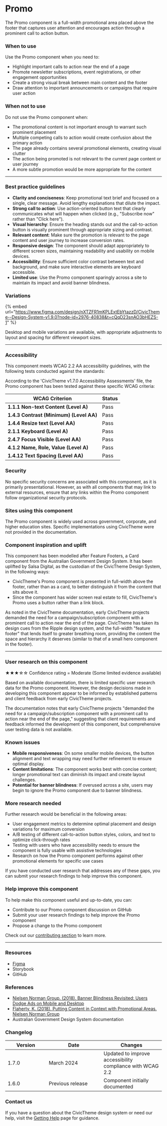 # Promo

The Promo component is a full-width promotional area placed above the footer that captures user attention and encourages action through a prominent call to action button.

### When to use

Use the Promo component when you need to:

* Highlight important calls to action near the end of a page
* Promote newsletter subscriptions, event registrations, or other engagement opportunities
* Create a strong visual break between main content and the footer
* Draw attention to important announcements or campaigns that require user action

### When not to use

Do not use the Promo component when:

* The promotional content is not important enough to warrant such prominent placement
* Multiple competing calls to action would create confusion about the primary action
* The page already contains several promotional elements, creating visual clutter
* The action being promoted is not relevant to the current page content or user journey
* A more subtle promotion would be more appropriate for the content

***

### Best practice guidelines

* **Clarity and conciseness**: Keep promotional text brief and focused on a single, clear message. Avoid lengthy explanations that dilute the impact.
* **Strong call to action**: Use action-oriented button text that clearly communicates what will happen when clicked (e.g., "Subscribe now" rather than "Click here").
* **Visual hierarchy**: Ensure the heading stands out and the call-to-action button is visually prominent through appropriate sizing and contrast.
* **Relevant content**: Make sure the promotion is relevant to the page content and user journey to increase conversion rates.
* **Responsive design**: The component should adapt appropriately to different screen sizes, maintaining readability and usability on mobile devices.
* **Accessibility**: Ensure sufficient color contrast between text and background, and make sure interactive elements are keyboard accessible.
* **Limited use**: Use the Promo component sparingly across a site to maintain its impact and avoid banner blindness.

### Variations

{% embed url="https://www.figma.com/design/nXTZFR1mKPLExtEbYtazzD/CivicTheme--Design-System-v1.9.0?node-id=2976-40838&t=cQqD23snAO3bHEZS-1" %}

Desktop and mobile variations are available, with appropriate adjustments to layout and spacing for different viewport sizes.

***

### Accessibility

This component meets WCAG 2.2 AA accessibility guidelines, with the following tests conducted against the standards:

According to the 'CivicTheme v1.7.0 Accessibility Assessments' file, the Promo component has been tested against these specific WCAG criteria:

| WCAG Criterion                          | Status |
| --------------------------------------- | ------ |
| **1.1.1 Non-text Content (Level A)**    | Pass   |
| **1.4.3 Contrast (Minimum) (Level AA)** | Pass   |
| **1.4.4 Resize text (Level AA)**        | Pass   |
| **2.1.1 Keyboard (Level A)**            | Pass   |
| **2.4.7 Focus Visible (Level AA)**      | Pass   |
| **4.1.2 Name, Role, Value (Level A)**   | Pass   |
| **1.4.12 Text Spacing (Level AA)**      | Pass   |

### Security

No specific security concerns are associated with this component, as it is primarily presentational. However, as with all components that may link to external resources, ensure that any links within the Promo component follow organizational security protocols.

### Sites using this component

The Promo component is widely used across government, corporate, and higher education sites. Specific implementations using CivicTheme were not provided in the documentation.

### Component inspiration and uplift

This component has been modelled after Feature Footers, a Card component from the Australian Government Design System. It has been uplifted by Salsa Digital, as the custodian of the CivicTheme Design System, in the following ways:

* CivicTheme's Promo component is presented in full-width above the footer, rather than as a card, to better distinguish it from the content that sits above it.
* Since the component has wider screen real estate to fill, CivicTheme's Promo uses a button rather than a link block.

As noted in the CivicTheme documentation, early CivicTheme projects demanded the need for a campaign/subscription component with a prominent call to action near the end of the page. CivicTheme has taken its design cues from the Ripple design system, and the full-width "feature footer" that lends itself to greater breathing room, providing the content the space and hierarchy it deserves (similar to that of a small hero component in the footer).

***

### User research on this component

★★★☆☆ Confidence rating = Moderate (Some limited evidence available)

Based on available documentation, there is limited specific user research data for the Promo component. However, the design decisions made in developing this component appear to be informed by established patterns and client feedback from early CivicTheme projects.

The documentation notes that early CivicTheme projects "demanded the need for a campaign/subscription component with a prominent call to action near the end of the page," suggesting that client requirements and feedback informed the development of this component, but comprehensive user testing data is not available.

### Known issues

* **Mobile responsiveness**: On some smaller mobile devices, the button alignment and text wrapping may need further refinement to ensure optimal display.
* **Content limitations**: The component works best with concise content; longer promotional text can diminish its impact and create layout challenges.
* **Potential for banner blindness**: If overused across a site, users may begin to ignore the Promo component due to banner blindness.

### More research needed

Further research would be beneficial in the following areas:

* User engagement metrics to determine optimal placement and design variations for maximum conversion
* A/B testing of different call-to-action button styles, colors, and text to optimize click-through rates
* Testing with users who have accessibility needs to ensure the component is fully usable with assistive technologies
* Research on how the Promo component performs against other promotional elements for specific use cases

If you have conducted user research that addresses any of these gaps, you can submit your research findings to help improve this component.

### Help improve this component

To help make this component useful and up-to-date, you can:

* Contribute to our Promo component discussion on GitHub
* Submit your user research findings to help improve the Promo component
* Propose a change to the Promo component

Check out our [contributing section](../../contributing/contribution-model.md) to learn more.

***

### Resources

* [Figma](https://www.figma.com/design/nXTZFR1mKPLExtEbYtazzD/CivicTheme--Design-System-v1.9.0?node-id=2976-40838\&t=b83UZlIpwPkLMi9E-1)
* Storybook
* GitHub

### References

* [Nielsen Norman Group. (2018). Banner Blindness Revisited: Users Dodge Ads on Mobile and Desktop](https://www.nngroup.com/articles/banner-blindness-old-and-new-findings/)
* [Flaherty, K. (2018). Putting Content in Context with Promotional Areas. Nielsen Norman Group](https://www.nngroup.com/articles/promotional-content/)
* Australian Government Design System documentation

### Changelog

<table><thead><tr><th width="116.19921875">Version</th><th width="160.625">Date</th><th>Changes</th></tr></thead><tbody><tr><td>1.7.0</td><td>March 2024</td><td>Updated to improve accessibility compliance with WCAG 2.2</td></tr><tr><td>1.6.0</td><td>Previous release</td><td>Component initially documented</td></tr></tbody></table>

### Contact us

If you have a question about the CivicTheme design system or need our help, visit the [Getting Help](../../getting-started/getting-help.md) page for guidance.
